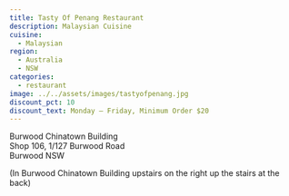 ```yaml
---
title: Tasty Of Penang Restaurant
description: Malaysian Cuisine
cuisine:
  - Malaysian
region:
  - Australia
  - NSW
categories:
  - restaurant
image: ../../assets/images/tastyofpenang.jpg
discount_pct: 10
discount_text: Monday – Friday, Minimum Order $20
---
```


Burwood Chinatown Building  
Shop 106, 1/127 Burwood Road  
Burwood NSW

(In Burwood Chinatown Building upstairs on the right up the stairs at the back)
